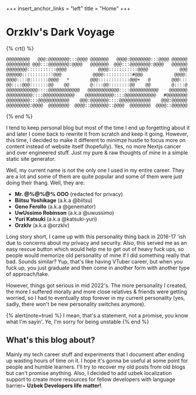 +++
insert_anchor_links = "left"
title = "Home"
+++

# Orzklv's Dark Voyage

{% crt() %}

```
@@@@@@@@@   @@@:@@@@@@@@:::@@@@ @@@@@@@   @@@@:@@@@@@@@:::@@@@ @@@@@@
@@@@@@@@@ @@@:::@@@@@@@@:@@@@   @@@@@@@  @@@:::@@@@@@@@:@@@@   @@@@@@
@@@@@@@@:::::::::::@@@@            @@@@:::::::::::@@@@            @@@
@@@@@@::::::::::::@@@            @@@@:::::::::::#@@@            @@@@:
@@@@::::@:::::::@@@@   *        @@@::::::::::::@@@+   @        @@@:::
@@::::@@@:::::::@@    @@        @::::@@::::::::@@    @@        @::::@
@@@@@@@@@@@@::::@@@@@@@@@@@@   @@@@@@@@@@@@::::@@@@@@@@@@@    @@@@@@@
@@@@@@@@@@::::@@@@@@@@@@@@    @@@@@@@@@@@::::@@@@@@@@@@@@   #@@@@@@@@
@@@@@@@@@:::@@@@@@@@@@@@    @@@:@@@@@@@::::@@@@@@@@@@@@    @@@:@@@@@@
@@@@@@@@@:@@@@  @@@@@@@@  @@@@::@@@@@@@::@@@@  @@@@@@@@  @@@@::@@@@@@
```

{% end %}

I tend to keep personal blog but most of the time I end up forgetting about it and later I come back to rewrite it from scratch and keep it going. However, this time, I decided to make it different to minimze hustle to focus more on content instead of website itself (hopefully). Yes, no more Nextjs cancer and over engineered stuff. Just my pure & raw thoughts of mine in a simple static site generator.

Well, my current name is not the only one I used in my entire career. They are a lot and some of them are quite popular and some of them were just doing their thang. Well, they are:

- **Mr. @%@%@% OOO** (redacted for privacy)
- **Biitsu Yoshikage** (a.k.a @biitsu)
- **Geno Ferollo** (a.k.a @genemator)
- **UwUssimo Robinson** (a.k.a @uwussimo)
- **Yuri Katsuki** (a.k.a @katsuki-yuri)
- **Orzklv** (a.k.a @orzklv)

Long story short, I came up with this personality thing back in 2016-17 'ish due to concerns about my privacy and security. Also, this served me as an easy rescue button which would help me to get out of heavy fuck ups, so people would memorize old personality of mine if I did something really that bad. Sounds similar? Yup, that's like having VTuber career, but when you fuck up, you just graduate and then come in another form with another type of approach/take.

However, things got serious in mid 2022's. The more personality I created, the more I suffered morally and more close relatives & friends were getting worried, so I had to eventually stop forever in my current personality (yes, sadly, there won't be new personality switches anymore).

{% alert(note=true) %}
I mean, that's a statement, not a promise, you know what I'm sayin'. Ye, I'm sorry for being unstable
{% end %}

## What's this blog about?

Mainly my tech career stuff and experiments that I document after ending up wasting hours of time on it. I hope it's gonna be useful at some point for people and humble learners. I'll try to recover my old posts from old blogs but can't promise anything. Also, I decided to add uzbek localization support to create more resources for fellow developers with language barrier~ **Uzbek Developers life matter!**.
